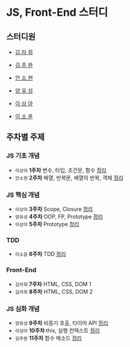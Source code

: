 # JS, Front-End 스터디

## 스터디원

- [김 라 희](https://github.com/rahee-sak)

- [김 주 완](https://github.com/kjw217)

- [안 소 현](https://github.com/sohyeonAn)

- [양 유 성](https://github.com/devFallingstar)

- [이 상 아](https://github.com/snaag)

- [이 소 윤](https://github.com/acornim)



## 주차별 주제

### JS 기초 개념

- `이상아` **1주차** 변수, 타입, 조건문, 함수 [정리](./LectureNote/week1/note.md)
- `안소현` **2주차** 배열, 반복문, 배열의 반복, 객체 [정리](./LectureNote/week2/note.md)

### JS 핵심 개념

- `이상아` **3주차** Scope, Closure [정리](./LectureNote/week3/note.md)
- `양유성` **4주차** OOP, FP, Prototype [정리](./LectureNote/week4/note.md)
- `이상아` **5주차** Prototype [정리](./LectureNote/week5/note.md)

### TDD

- `이소윤` **6주차** TDD [정리](./LectureNote/week6/note.md)

### Front-End

- `김라희` **7주차** HTML, CSS, DOM 1
- `김라희` **8주차** HTML, CSS, DOM 2

### JS 심화 개념

- `양유성` **9주차** 비동기 호출, 타이머 API [정리](./LectureNote/week9/note.md)
- `이상아` **10주차** this, 실행 컨텍스트 [정리](./LectureNote/week10/note.md)
- `김주완` **11주차** 함수 메소드 [정리](./LectureNote/week11/note.md)

